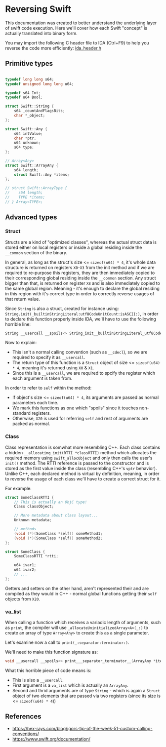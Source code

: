 # Reversing Swift

This documentation was created to better understand the underlying layer of swift code execution. Here we'll cover how each Swift "concept" is actually translated into binary form.

You may import the following C header file to IDA (Ctrl+F9) to help you
reverse the code more efficiently: [ida_header.h](./ida_header.h)

## Primitive types

```c

typedef long long s64;
typedef unsigned long long u64;

typedef s64 Int;
typedef u64 Bool;

struct Swift::String {
    s64 _countAndFlagsBits; 
    char *_object; 
};

struct Swift::Any {
    s64 intValue;
    char *ptr;
    u64 unknown;
    s64 type;
};

// Array<Any>
struct Swift::ArrayAny {
    s64 length;
    struct Swift::Any *items;
};

// struct Swift::ArrayType {
//    s64 length;
//    TYPE *items;
// } Array<TYPE>;

```

## Advanced types

### Struct

Structs are a kind of "optimized classes", whereas the actual struct data is stored
either on local registers or inside a global residing inside the `__common` section of the binary.

In general, as long as the struct's size <= `sizeof(u64) * 4`, it's whole data structure is returned on registers `X0`-`X3` from the init method and if we are required to re-purpose this registers, they are then immediately copied to their corresponding global residing inside the `__common` section.
Any struct bigger than that, is returned on register `X8` and is also immediately copied to the same global region. Meaning - it's enough to declare the global residing in this region with it's correct type in order to correctly reverse usages of that return value.

Since `String` is also a struct, created for instance using: `String.init(_builtinStringLiteral:utf8CodeUnitCount:isASCII:)`, in order to declare this function properly inside IDA, we'll have to use the following horrible line:

```c
String __usercall __spoils<> String_init__builtinStringLiteral_utf8CodeUnitCount_isASCII__@<X1:X0>(char *_builtinStringLiteral@<X0>, u64 utf8CodeUnitCount@<X1>, u64 isASCII@<X2>);
```

Now to explain:

* This isn't a normal calling convention (such as `__cdecl`),  so we are required to specify it as `__usercall`.
* The return type of this function is a `Struct` object of size <= `sizeof(u64) * 4`, meaning it's returned using `X0` & `X1`.
* Since this is a `__usercall`, we are required to spcify the register which each argument is taken from.

In order to refer to `self` within the method:

* If object's size <= `sizeof(u64) * 4`, its arguments are passed as normal parameters each time.
* We mark this functions as one which "spoils" since it touches non-standard registers.
* Otherwise, `X20` is used for referring `self` and rest of arguments are packed as normal.

### Class

Class representation is somwhat more resembling C++. Each class contains a hidden `__allocating_init(RTTI *classRTTI)` method which allocates the required memory using `swift_allocObject` and only then calls the user's `init()` method. The RTTI reference is passed to the constructor and is stored as the first value inside the class (resembling C++'s `vptr` behavior).
Unlike C++, each declared method is virtual by definition, meaning, in order to reverse the usage of each class we'll have to create a correct struct for it.

For example:

```c
struct SomeClassRTTI {
    // This is actually an ObjC type!
    Class classObject;

    // More metadata about class layout...
    Unknown metadata;

    // methods
    (void (*)(SomeClass *self)) someMethod1;
    (void (*)(SomeClass *self)) someMethod2;
};

struct SomeClass {
    SomeClassRTTI *rtti;

    u64 ivar1;
    u64 ivar2;
    // ...
};
```

Getters and setters on the other hand, aren't represented their and are compiled as they would in C++ - normal global functions getting their `self` objects from `X20`.

### va_list

When calling a function which receives a variadic length of arguments, such as `print`, the compiler will use `_allocateUninitializedArray<A>(_:)` to create an array of type `Array<Any>` to create this as a single parameter.

Let's examine now a call to `print(_:separator:terminator:)`.

We'll need to make this function signature as:

```c
void __usercall __spoils<> print___separator_terminator__(ArrayAny *items@<X0>, String separator@<X2:X1>, String terminator@<X4:X3>)
```

What this horrible piece of code means is:

* This is also a `__usercall`.
* First argument is a `va_list` which is actually an `ArrayAny`.
* Second and thrid arguments are of type `String` - which is again a `Struct` object of two elements that are passed via two registers (since its size is <= `sizeof(u64) * 4`))

## References

* <https://hex-rays.com/blog/igors-tip-of-the-week-51-custom-calling-conventions/>
* <https://www.swift.org/documentation/>
